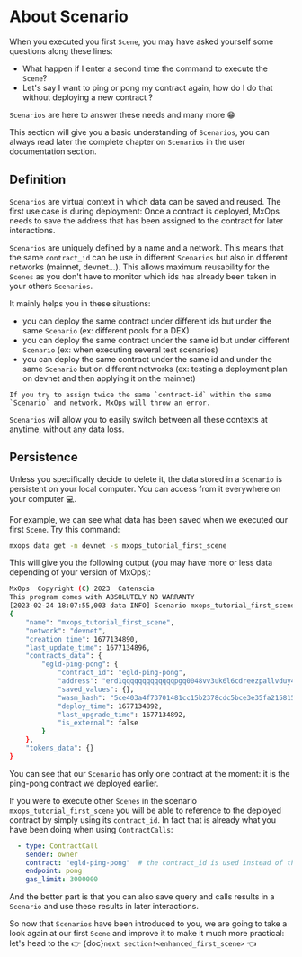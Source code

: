 # About Scenario

When you executed you first `Scene`, you may have asked yourself some questions along these lines:

- What happen if I enter a second time the command to execute the `Scene`?
- Let's say I want to ping or pong my contract again, how do I do that without deploying a new contract ?

`Scenarios` are here to answer these needs and many more 😁

This section will give you a basic understanding of `Scenarios`, you can always read later the complete chapter on `Scenarios` in the user documentation section.

## Definition

`Scenarios` are virtual context in which data can be saved and reused. The first use case is during deployment: Once a contract is deployed, MxOps needs to save the address that has been assigned to the contract for later interactions.

`Scenarios` are uniquely defined by a name and a network. This means that the same `contract_id` can be use in different `Scenarios` but also in different networks (mainnet, devnet...). This allows maximum reusability for the `Scenes` as you don't have to monitor which ids has already been taken in your others `Scenarios`.

It mainly helps you in these situations:
- you can deploy the same contract under different ids but under the same `Scenario` (ex: different pools for a DEX)
- you can deploy the same contract under the same id but under different `Scenario` (ex: when executing several test scenarios)
- you can deploy the same contract under the same id and under the same `Scenario` but on different networks (ex: testing a deployment plan on devnet and then applying it on the mainnet)

```{warning}
If you try to assign twice the same `contract-id` within the same `Scenario` and network, MxOps will throw an error.
```

`Scenarios` will allow you to easily switch between all these contexts at anytime, without any data loss.

## Persistence

Unless you specifically decide to delete it, the data stored in a `Scenario` is persistent on your local computer. You can access from it everywhere on your computer 💻.

For example, we can see what data has been saved when we executed our first `Scene`. Try this command:

```bash
mxops data get -n devnet -s mxops_tutorial_first_scene
```

This will give you the following output (you may have more or less data depending of your version of MxOps):

```bash
MxOps  Copyright (C) 2023  Catenscia
This program comes with ABSOLUTELY NO WARRANTY
[2023-02-24 18:07:55,003 data INFO] Scenario mxops_tutorial_first_scene loaded for network devnet [data:262 in load_scenario]
{
    "name": "mxops_tutorial_first_scene",
    "network": "devnet",
    "creation_time": 1677134890,
    "last_update_time": 1677134896,
    "contracts_data": {
        "egld-ping-pong": {
            "contract_id": "egld-ping-pong",
            "address": "erd1qqqqqqqqqqqqqpgq0048vv3uk6l6cdreezpallvduy4qnfv2plcq74464k",
            "saved_values": {},
            "wasm_hash": "5ce403a4f73701481cc15b2378cdc5bce3e35fa215815aa5eb9104d9f7ab2451",
            "deploy_time": 1677134892,
            "last_upgrade_time": 1677134892,
            "is_external": false
        }
    },
    "tokens_data": {}
}
```

You can see that our `Scenario` has only one contract at the moment: it is the ping-pong contract we deployed earlier.

If you were to execute other `Scenes` in the scenario `mxops_tutorial_first_scene` you will be able to reference to the deployed contract by simply using its `contract_id`. In fact that is already what you have been doing when using `ContractCalls`:

```yaml
  - type: ContractCall
    sender: owner
    contract: "egld-ping-pong"  # the contract_id is used instead of the bech32 address
    endpoint: pong
    gas_limit: 3000000
```

And the better part is that you can also save query and calls results in a `Scenario` and use these results in later interactions.

 So now that `Scenarios` have been introduced to you, we are going to take a look again at our first `Scene` and improve it to make it much more practical: let's head to the 👉 {doc}`next section!<enhanced_first_scene>` 👈
